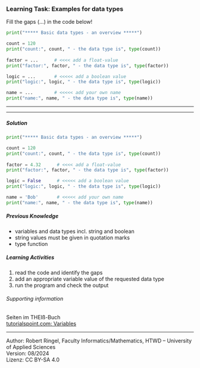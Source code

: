 ### Learning Task: Examples for data types

Fill the gaps (...) in the code below! 

``` python
print("***** Basic data types - an overview *****")

count = 120
print("count:", count, " - the data type is", type(count))
      
factor = ...      # <<<< add a float-value
print("factor:", factor, " - the data type is", type(factor))      

logic = ...       # <<<<< add a boolean value
print("logic:", logic, " - the data type is", type(logic))

name = ...        # <<<<< add your own name
print("name:", name, " - the data type is", type(name))
```
---------------------------------------
---------------------------------------

##### Solution

``` python
print("***** Basic data types - an overview *****")

count = 120
print("count:", count, " - the data type is", type(count))
      
factor = 4.32      # <<<< add a float-value
print("factor:", factor, " - the data type is", type(factor))      

logic = False      # <<<<< add a boolean value
print("logic:", logic, " - the data type is", type(logic))

name = 'Bob'       # <<<<< add your own name
print("name:", name, " - the data type is", type(name))
```

##### Previous Knowledge

- variables and data types incl. string and boolean
- string values must be given in quotation marks
- type function

##### Learning Activities

1) read the code and identify the gaps
2) add an appropriate variable value of the requested data type
3) run the program and check the output

###### Supporting information

Seiten im THEIß-Buch  
[tutorialspoint.com: Variables](https://www.tutorialspoint.com/python/python_data_types.htm)

----
[//]: # "Learning objective: Understanding of basic data types and related values"
[//]: # "Topic: variables, calculations, printing"
[//]: # "Complexity: 1 - low"
[//]: # "Task type: completion task"

Author: Robert Ringel, Faculty Informatics/Mathematics, HTWD – University of Applied Sciences  
Version: 08/2024            
Lizenz: CC BY-SA 4.0
